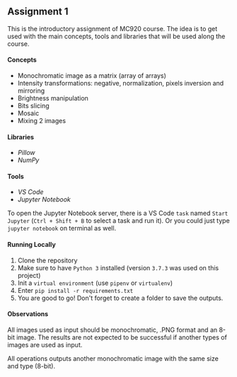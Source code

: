 ## Assignment 1

This is the introductory assignment of MC920 course.
The idea is to get used with the main concepts, tools and libraries that will be used along the course.

#### Concepts

- Monochromatic image as a matrix (array of arrays)
- Intensity transformations: negative, normalization, pixels inversion and mirroring
- Brightness manipulation
- Bits slicing
- Mosaic
- Mixing 2 images

#### Libraries

- _Pillow_
- _NumPy_

#### Tools

- _VS Code_
- _Jupyter Notebook_

To open the Jupyter Notebook server, there is a VS Code `task` named `Start Jupyter` (`Ctrl + Shift + B` to select a task and run it). Or you could just type `jupyter notebook` on terminal as well.

#### Running Locally

1. Clone the repository
2. Make sure to have `Python 3` installed (version `3.7.3` was used on this project)
3. Init a `virtual environment` (use `pipenv` or `virtualenv`)
4. Enter `pip install -r requirements.txt`
5. You are good to go! Don't forget to create a folder to save the outputs.

#### Observations

All images used as input should be monochromatic, .PNG format and an 8-bit image. The results are not expected to be successful if another types of images are used as input.

All operations outputs another monochromatic image with the same size and type (8-bit).
